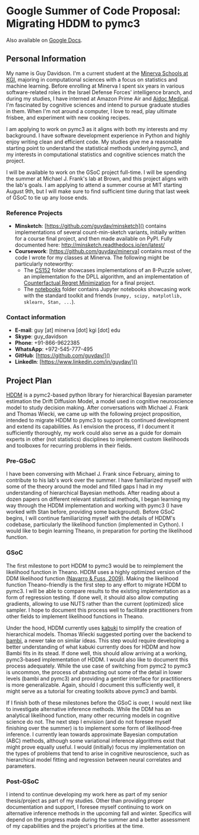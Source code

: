 # Google Summer of Code Proposal: Migrating HDDM to pymc3

Also available on [Google Docs](https://docs.google.com/document/d/1nqHxB5HwLEuP2KWdGOKtGbjOh9Ocxi7EAXbCGSF0OCQ/edit?usp=sharing).

## Personal Information

My name is Guy Davidson. I'm a current student at the [Minerva Schools at KGI](https://minerva.kgi.edu), majoring in computational sciences with a focus on statistics and machine learning. Before enrolling at Minerva I spent six years in various software-related roles in the Israel Defense Forces' intelligence branch, and during my studies, I have interned at Amazon Prime Air and [Aidoc Medical](https://aidoc.com/). I'm fascinated by cognitive sciences and intend to pursue graduate studies in them. When I'm not around a computer, I love to read, play ultimate frisbee, and experiment with new cooking recipes.

I am applying to work on pymc3 as it aligns with both my interests and my background. I have software development experience in Python and highly enjoy writing clean and efficient code. My studies give me a reasonable starting point to understand the statistical methods underlying pymc3, and my interests in computational statistics and cognitive sciences match the project.

I will be available to work on the GSoC project full-time. I will be spending the summer at Michael J. Frank's lab at Brown, and this project aligns with the lab's goals. I am applying to attend a summer course at MIT starting August 9th, but I will make sure to find sufficient time during that last week of GSoC to tie up any loose ends. 

### Reference Projects
* **Minsketch**: [https://github.com/guydav/minsketch]() contains implementations of several count-min-sketch variants, initially written for a course final project, and then made available on PyPI. Fully documented here: http://minsketch.readthedocs.io/en/latest/
* **Coursework**: [https://github.com/guydav/minerva] contains most of the code I wrote for my classes at Minerva. The following might be particularly noteworthy:
    * The [CS152](https://github.com/guydav/minerva/tree/master/cs152) folder showcases implementations of an 8-Puzzle solver, an implementation fo the DPLL algorithm, and an implementation of [Counterfactual Regret Minimization](http://poker.cs.ualberta.ca/publications/NIPS07-cfr.pdf) for a final project. 
    * The [notebooks](https://github.com/guydav/minerva/tree/master/notebooks) folder contains Jupyter notebooks showcasing work with the standard toolkit and friends (`numpy, scipy, matplotlib, sklearn, Stan, ...`).

### Contact information
* **E-mail**: guy [at] minerva [dot] kgi [dot] edu
* **Skype**: guy_davidson
* **Phone**: +91-866-9622385
* **WhatsApp**: +972-545-777-495
* **GitHub**: [https://github.com/guydav/]()
* **LinkedIn**: [https://www.linkedin.com/in/guydav/]() 

## Project Plan
[HDDM](https://github.com/hddm-devs/hddm) is a pymc2-based python library for hierarchical Bayesian parameter estimation the Drift Diffusion Model, a model used in cognitive neuroscience model to study decision making. After conversations with Michael J. Frank and Thomas Wiecki, we came up with the following project proposition, intended to migrate HDDM to pymc3 to support its continued development and extend its capabilities. As I envision the process, if I document it sufficiently thoroughly, my work could also serve as a guide for domain experts in other (not statistics) disciplines to implement custom likelihoods and toolboxes for recurring problems in their fields. 

### Pre-GSoC
I have been conversing with Michael J. Frank since February, aiming to contribute to his lab's work over the summer. I have familiarized myself with some of the theory around the model and filled gaps I had in my understanding of hierarchical Bayesian methods. After reading about a dozen papers on different relevant statistical methods, I began learning my way through the HDDM implementation and working with pymc3 (I have worked with Stan before, providing some background). Before GSoC begins, I will continue familiarizing myself with the details of HDDM's codebase, particularly the likelihood function (implemented in Cython). I would like to begin learning Theano, in preparation for porting the likelihood function.

### GSoC
The first milestone to port HDDM to pymc3 would be to reimplement the likelihood function in Theano. HDDM uses a highly optimized version of the DDM likelihood function [(Navarro & Fuss, 2009)](http://psycnet.apa.org/record/2009-11068-003). Making the likelihood function Theano-friendly is the first step to any effort to migrate HDDM to pymc3. I will be able to compare results to the existing implementation as a form of regression testing. If done well, it should also allow computing gradients, allowing to use NUTS rather than the current (optimized) slice sampler. I hope to document this process well to facilitate practitioners from other fields to implement likelihood functions in Theano. 

Under the hood, HDDM currently uses [kabuki](https://github.com/hddm-devs/kabuki) to simplify the creation of hierarchical models. Thomas Wiecki suggested porting over the backend to [bambi](https://github.com/bambinos/bambi), a newer take on similar ideas. This step would require developing a better understanding of what kabuki currently does for HDDM and how Bambi fits in its stead. If done well, this should allow arriving at a working, pymc3-based implementation of HDDM. I would also like to document this process adequately. While the use case of switching from pymc2 to pymc3 is uncommon, the process of abstracting out some of the detail in lower levels (bambi and pymc3) and providing a gentler interface for practitioners is more generalizable. Again, should I document this sufficiently well, it might serve as a tutorial for creating toolkits above pymc3 and bambi. 

If I finish both of these milestones before the GSoC is over, I would next like to investigate alternative inference methods. While the DDM has an analytical likelihood function, many other recurring models in cognitive science do not. The next step I envision (and do not foresee myself finishing over the summer) is to implement some form of likelihood-free inference. I currently lean towards approximate Bayesian computation (ABC) methods, although some variational inference algorithms exist that might prove equally useful. I would (initially) focus my implementation on the types of problems that tend to arise in cognitive neuroscience, such as hierarchical model fitting and regression between neural correlates and parameters. 

### Post-GSoC

I intend to continue developing my work here as part of my senior thesis/project as part of my studies. Other than providing proper documentation and support, I foresee myself continuing to work on alternative inference methods in the upcoming fall and winter. Specifics will depend on the progress made during the summer and a better assessment of my capabilities and the project's priorities at the time.